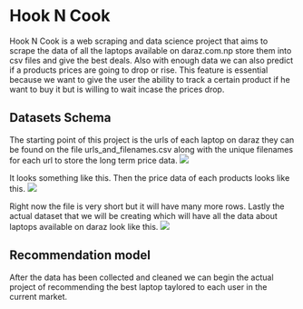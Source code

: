 # Hook N Cook
Hook N Cook is a web scraping and data science project that aims to scrape the data of all the laptops available on daraz.com.np store them into csv files and give the best deals.
Also with enough data we can also predict if a products prices are going to drop or rise.
This feature is essential because we want to give the user the ability to track a certain product if he want to buy it but is willing to wait incase the prices drop.
## Datasets Schema
The starting point of this project is the urls of each laptop on daraz they can be found on the file urls_and_filenames.csv along with the unique filenames for each url to store the long term price data.
![](https://i.imgur.com/TNQzCBe.png)

It looks something like this.
Then the price data of each products looks like this.
![](https://i.imgur.com/Kdgh9do.png)

Right now the file is very short but it will have many more rows.
Lastly the actual dataset that we will be creating which will have all the data about laptops available on daraz look like this.
![](https://i.imgur.com/9eseS6t.png)

## Recommendation model
After the data has been collected and cleaned we can begin the actual project of recommending the best laptop taylored to each user in the current market.
